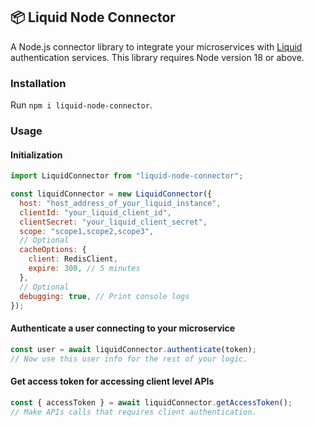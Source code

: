 ## 📦 Liquid Node Connector

A Node.js connector library to integrate your microservices with [Liquid](https://github.com/shrihari-prakash/liquid) authentication services. This library requires Node version 18 or above.

### Installation

Run `npm i liquid-node-connector`.

### Usage

#### Initialization

```js
import LiquidConnector from "liquid-node-connector";

const liquidConnector = new LiquidConnector({
  host: "host_address_of_your_liquid_instance",
  clientId: "your_liquid_client_id",
  clientSecret: "your_liquid_client_secret",
  scope: "scope1,scope2,scope3",
  // Optional
  cacheOptions: {
    client: RedisClient,
    expire: 300, // 5 minutes
  },
  // Optional
  debugging: true, // Print console logs
});
```

#### Authenticate a user connecting to your microservice

```js
const user = await liquidConnector.authenticate(token);
// Now use this user info for the rest of your logic.
```

#### Get access token for accessing client level APIs

```js
const { accessToken } = await liquidConnector.getAccessToken();
// Make APIs calls that requires client authentication.
```
